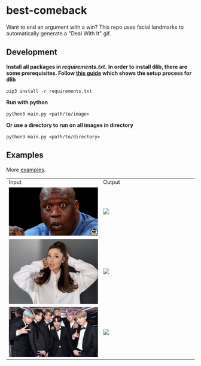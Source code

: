 # best-comeback

Want to end an argument with a win? This repo uses facial landmarks to automatically generate a "Deal With It" gif.

## Development

**Install all packages in _requirements.txt_.**
**In order to install dlib, there are some prerequisites. Follow [this guide](https://www.pyimagesearch.com/2017/03/27/how-to-install-dlib/) which shows the setup process for dlib**

```
pip3 install -r requirements.txt
```

**Run with python**

```
python3 main.py <path/to/image>
```

**Or use a directory to run on all images in directory**

```
python3 main.py <path/to/directory>
```

## Examples

More [examples](./examples/).

<table style="table-layout: fixed; width: 100%;">
<tr>
  <td>Input</td>
  <td>Output</td>
</tr>
<tr>
  <td width="50%"><img src="examples/1.jpeg" /></td>
  <td width="50%"><img src="examples/1.gif" /></td>
</tr>
<tr>
  <td width="50%"><img src="examples/2.jpeg" /></td>
  <td width="50%"><img src="examples/2.gif" /></td>
</tr>
<tr>
  <td width="50%"><img src="examples/3.jpeg" /></td>
  <td width="50%"><img src="examples/3.gif" /></td>
</tr>
</table>

